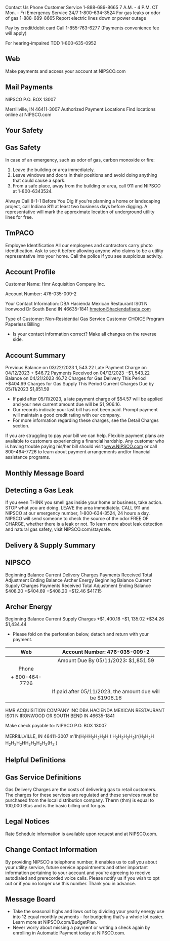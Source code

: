Contact Us
Phone
Customer Service
1-888-689-8665
7 A.M. - 4 P.M. CT Mon. - Fri
Emergency Service 24/7
1-800-634-3524
For gas leaks or odor of gas
1-888-689-8665
Report electric lines down or power outage

Pay by credit/debit card Call 1-855-763-6277 (Payments convenience fee will apply)

For hearing-impaired TDD
1-800-635-0952

## Web

Make payments and access your account at NIPSCO.com

## Mail Payments

NIPSCO
P.O. BOX 13007

Merrillville, IN 46411-3007
Authorized Payment Locations
Find locations online at NIPSCO.com

## Your Safety

## Gas Safety

In case of an emergency, such as odor of gas, carbon monoxide or fire:

1. Leave the building or area immediately.
2. Leave windows and doors in their positions and avoid doing anything that could cause a spark.
3. From a safe place, away from the building or area, call 911 and NIPSCO at 1-800-6343524.

Always Call 8-1-1 Before You Dig
If you're planning a home or landscaping project, call Indiana 811 at least two business days before digging. A representative will mark the approximate location of underground utility lines for free.

## TmPACO

Employee Identification
All our employees and contractors carry photo identification. Ask to see it before allowing anyone who claims to be a utility representative into your home. Call the police if you see suspicious activity.

## Account Profile

Customer Name: Hmr Acquisition Company Inc.

Account Number: 476-035-009-2

Your Contact Information: DBA Hacienda Mexican Restaurant IS01 N Ironwood Dr South Bend IN 46635-1841 hmeton@haciendafiseta.com

Type of Customer: Non-Residential Gas Service Customer CHOICE Program Paperless Billing

- Is your contact information correct? Make all changes on the reverse side.


## Account Summary

Previous Balance on 03/22/2023
$1,543.22$
Late Payment Charge on 04/12/2023
$+$ \$46.72
Payments Received on 04/12/2023
$-\$ 1,543.22$
Balance on 04/21/2023
$46.72$
Charges for Gas Delivery This Period
$+\$ 404.69$
Charges for Gas Supply This Period
Current Charges Due by 05/11/2023
\$1,851.59

- If paid after 05/11/2023, a late payment charge of $\$ 54.57$ will be applied and your new current amount due will be $\$ 1,906.16$.
- Our records indicate your last bill has not been paid. Prompt payment will maintain a good credit rating with our company.
- For more information regarding these charges, see the Detail Charges section.

If you are struggling to pay your bill we can help. Flexible payment plans are available to customers experiencing a financial hardship. Any customer who is having trouble paying his/her bill should visit www.NIPSCO.com or call 800-464-7726 to learn about payment arrangements and/or financial assistance programs.

## Monthly Message Board

## Detecting a Gas Leak

If you even THINK you smell gas inside your home or business, take action. STOP what you are doing. LEAVE the area immediately. CALL 911 and NIPSCO at our emergency number, 1-800-634-3524, 24 hours a day. NIPSCO will send someone to check the source of the odor FREE OF CHARGE, whether there is a leak or not. To learn more about leak detection and natural gas safety, visit NIPSCO.com/staysafe.

## Delivery \& Supply Summary

## NIPSCO

Beginning Balance
Current Delivery Charges
Payments Received
Total Adjustment
Ending Balance
Archer Energy
Beginning Balance
Current Supply Charges
Payments Received
Total Adjustment
Ending Balance
\$408.20
$+\$ 404.69$
$-\$ 408.20$
$+\$ 12.46$
\$417.15

## Archer Energy

Beginning Balance
Current Supply Charges
$+\$ 1,400.18$
$-\$ 1,135.02$
$+\$ 34.26$
\$1,434.44

- Please fold on the perforation below, detach and return with your payment.

| Web | Account Number: 476-035-009-2 |
| :--: | :--: |
|  | Amount Due By 05/11/2023: \$1,851.59 |
| Phone |  |
| $+$ 800-464-7726 |  |
|  | If paid after 05/11/2023, the amount due will be $\$ 1906.16$ |

HMR ACQUISITION COMPANY INC DBA HACIENDA MEXICAN RESTAURANT IS01 N IRONWOOD OR SOUTH BEND IN 46635-1841

Make check payable to: NIPSCO
P.O. BOX 13007

MERRILLVILLE, IN 46411-3007
$\mathrm{m}^{\mathrm{r}} \mathrm{I} \mathrm{h}\left(\mathrm{H}_{1} \mathrm{HH}_{2} \mathrm{H}_{2} \mathrm{H}_{2} \mathrm{H}\right.$ ) $\left.\mathrm{H}_{2} \mathrm{H}_{2} \mathrm{H}_{2} \mathrm{H}_{2}\right) \mathrm{r}\left(\mathrm{H}_{2} \mathrm{H}_{2} \mathrm{H}\right.$
$\mathrm{H}_{2} \mathrm{H}_{2} \mathrm{H}_{2} \mathrm{HH}_{2} \mathrm{H}_{2} \mathrm{H}_{2} \mathrm{H}_{2}\left(\mathrm{H}_{2}\right.$ )

## Helpful Definitions

## Gas Service Definitions

Gas Delivery Charges are the costs of delivering gas to retail customers. The charges for these services are regulated and these services must be purchased from the local distribution company.
Therm (thm) is equal to 100,000 Btus and is the basic billing unit for gas.

## Legal Notices

Rate Schedule information is available upon request and at NIPSCO.com.

## Change Contact Information

By providing NIPSCO a telephone number, it enables us to call you about your utility service, future service appointments and other important information pertaining to your account and you're agreeing to receive autodialed and prerecorded voice calls. Please notify us if you wish to opt out or if you no longer use this number. Thank you in advance.

## Message Board

- Take the seasonal highs and lows out by dividing your yearly energy use into 12 equal monthly payments - for budgeting that's a whole lot easier. Learn more at NIPSCO.com/BudgetPlan.
- Never worry about missing a payment or writing a check again by enrolling in Automatic Payment today at NIPSCO.com.

